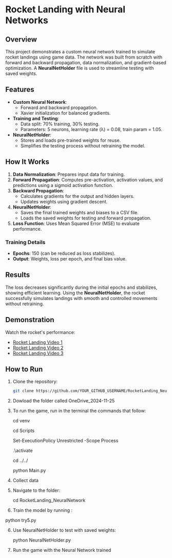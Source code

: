 # Rocket Landing with Neural Networks

## Overview
This project demonstrates a custom neural network trained to simulate rocket landings using game data. The network was built from scratch with forward and backward propagation, data normalization, and gradient-based optimization. A **NeuralNetHolder** file is used to streamline testing with saved weights.

## Features
- **Custom Neural Network**:
  - Forward and backward propagation.
  - Xavier initialization for balanced gradients.
- **Training and Testing**:
  - Data split: 70% training, 30% testing.
  - Parameters: 5 neurons, learning rate (λ) = 0.08, train param = 1.05.
- **NeuralNetHolder**:
  - Stores and loads pre-trained weights for reuse.
  - Simplifies the testing process without retraining the model.

## How It Works
1. **Data Normalization**: Prepares input data for training.
2. **Forward Propagation**: Computes pre-activation, activation values, and predictions using a sigmoid activation function.
3. **Backward Propagation**:
   - Calculates gradients for the output and hidden layers.
   - Updates weights using gradient descent.
4. **NeuralNetHolder**:
   - Saves the final trained weights and biases to a CSV file.
   - Loads the saved weights for testing and forward propagation.
5. **Loss Function**: Uses Mean Squared Error (MSE) to evaluate performance.

### Training Details
- **Epochs**: 150 (can be reduced as loss stabilizes).
- **Output**: Weights, loss per epoch, and final bias value.

## Results
The loss decreases significantly during the initial epochs and stabilizes, showing efficient learning. Using the **NeuralNetHolder**, the rocket successfully simulates landings with smooth and controlled movements without retraining.

## Demonstration
Watch the rocket's performance:
- [Rocket Landing Video 1](https://youtube.com/shorts/LeMxOrQFNtU?feature=share)
- [Rocket Landing Video 2](https://youtube.com/shorts/9aWIaSHWF5U?feature=share)
- [Rocket Landing Video 3](https://youtube.com/shorts/XIR4RJvBst4?feature=share)

## How to Run
1. Clone the repository:
   ```bash
   git clone https://github.com/YOUR_GITHUB_USERNAME/RocketLanding_NeuralNetwork.git
2. Dowload the folder called OneDrive_2024-11-25
3. To run the game, run in the terminal the commands that follow:
  
   cd venv

   cd Scripts

   Set-ExecutionPolicy Unrestricted -Scope Process

   .\activate

   cd ../../

   python Main.py

4. Collect data

5. Navigate to the folder:

   cd RocketLanding_NeuralNetwork

6. Train the model by running :

  python try5.py

6. Use NeuralNetHolder to test with saved weights:

   python NeuralNetHolder.py

7. Run the game with the Neural Network trained

